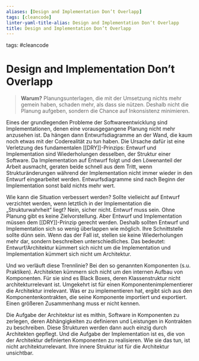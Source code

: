 ```yaml
---
aliases: [Design and Implementation Don’t Overlapp]
tags: [cleancode]
linter-yaml-title-alias: Design and Implementation Don’t Overlapp
title: Design and Implementation Don’t Overlapp
---
```

tags: #cleancode 

# Design and Implementation Don’t Overlapp

>**Warum?**
>Planungsunterlagen, die mit der Umsetzung nichts mehr gemein haben, schaden mehr, als dass sie nützen. Deshalb nicht die Planung aufgeben, sondern die Chance auf Inkonsistenz minimieren.

Eines der grundlegenden Probleme der Softwareentwicklung sind Implementationen, denen eine vorausgegangene Planung nicht mehr anzusehen ist. Da hängen dann Entwurfsdiagramme an der Wand, die kaum noch etwas mit der Coderealität zu tun haben. Die Ursache dafür ist eine Verletzung des fundamentalen [[DRY]]-Prinzips: Entwurf und Implementation sind Wiederholungen desselben, der Struktur einer Software. Da Implementation auf Entwurf folgt und den Löwenanteil der Arbeit ausmacht, geraten beide schnell aus dem Tritt, wenn Strukturänderungen während der Implementation nicht immer wieder in den Entwurf eingearbeitet werden. Entwurfsdiagramme sind nach Beginn der Implementation sonst bald nichts mehr wert.

Wie kann die Situation verbessert werden? Sollte vielleicht auf Entwurf verzichtet werden, wenn letztlich in der Implementation die „Strukturwahrheit“ liegt? Nein, sicher nicht. Entwurf muss sein. Ohne Planung gibt es keine Zielvorstellung. Aber Entwurf und Implementation müssen dem [[DRY]]-Prinzip gerecht werden. Deshalb sollten Entwurf und Implementation sich so wenig überlappen wie möglich. Ihre Schnittstelle sollte dünn sein. Wenn das der Fall ist, stellen sie keine Wiederholungen mehr dar, sondern beschreiben unterschiedliches. Das bedeutet: Entwurf/Architektur kümmert sich nicht um die Implementation und Implementation kümmert sich nicht um Architektur.

Und wo verläuft diese Trennlinie? Bei den so genannten Komponenten (s.u. Praktiken). Architekten kümmern sich nicht um den internen Aufbau von Komponenten. Für sie sind es Black Boxes, deren Klassenstruktur nicht architekturrelevant ist. Umgekehrt ist für einen Komponentenimplementierer die Architektur irrelevant. Was er zu implementieren hat, ergibt sich aus den Komponentenkontrakten, die seine Komponente importiert und exportiert. Einen größeren Zusammenhang muss er nicht kennen.

Die Aufgabe der Architektur ist es mithin, Software in Komponenten zu zerlegen, deren Abhängigkeiten zu definieren und Leistungen in Kontrakten zu beschreiben. Diese Strukturen werden dann auch einzig durch Architekten gepflegt. Und die Aufgabe der Implementation ist es, die von der Architektur definierten Komponenten zu realisieren. Wie sie das tun, ist nicht architekturrelevant. Ihre innere Struktur ist für die Architektur unsichtbar.